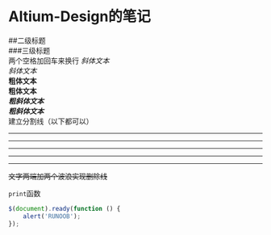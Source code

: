 # Altium-Design的笔记

##二级标题  
###三级标题  
两个空格加回车来换行
*斜体文本*  
_斜体文本_  
**粗体文本**  
__粗体文本__  
***粗斜体文本***  
___粗斜体文本___  
建立分割线（以下都可以）  
***  
* * *  
*****  
- - -  
----------  
~~文字两端加两个波浪实现删除线~~  

`print`函数  

```javascript
$(document).ready(function () {
    alert('RUNOOB');
});
```
